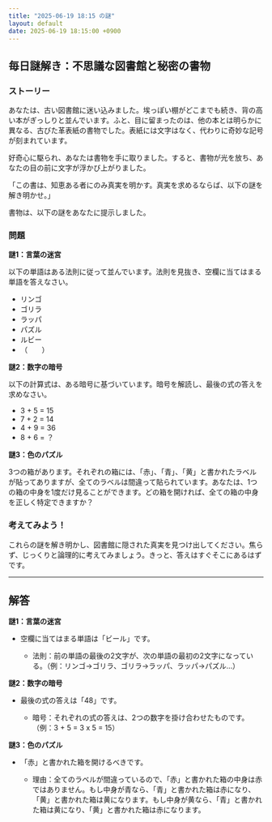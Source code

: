 ```yaml
---
title: "2025-06-19 18:15 の謎"
layout: default
date: 2025-06-19 18:15:00 +0900
---
```

## 毎日謎解き：不思議な図書館と秘密の書物

### ストーリー

あなたは、古い図書館に迷い込みました。埃っぽい棚がどこまでも続き、背の高い本がぎっしりと並んでいます。ふと、目に留まったのは、他の本とは明らかに異なる、古びた革表紙の書物でした。表紙には文字はなく、代わりに奇妙な記号が刻まれています。

好奇心に駆られ、あなたは書物を手に取りました。すると、書物が光を放ち、あなたの目の前に文字が浮かび上がりました。

「この書は、知恵ある者にのみ真実を明かす。真実を求めるならば、以下の謎を解き明かせ。」

書物は、以下の謎をあなたに提示しました。

### 問題

**謎1：言葉の迷宮**

以下の単語はある法則に従って並んでいます。法則を見抜き、空欄に当てはまる単語を答えなさい。

*   リンゴ
*   ゴリラ
*   ラッパ
*   パズル
*   ルビー
*   （　　）

**謎2：数字の暗号**

以下の計算式は、ある暗号に基づいています。暗号を解読し、最後の式の答えを求めなさい。

*   3 + 5 = 15
*   7 + 2 = 14
*   4 + 9 = 36
*   8 + 6 = ？

**謎3：色のパズル**

3つの箱があります。それぞれの箱には、「赤」、「青」、「黄」と書かれたラベルが貼ってありますが、全てのラベルは間違って貼られています。あなたは、1つの箱の中身を1度だけ見ることができます。どの箱を開ければ、全ての箱の中身を正しく特定できますか？

### 考えてみよう！

これらの謎を解き明かし、図書館に隠された真実を見つけ出してください。焦らず、じっくりと論理的に考えてみましょう。きっと、答えはすぐそこにあるはずです。

---

## 解答

**謎1：言葉の迷宮**

*   空欄に当てはまる単語は「ビール」です。

    *   法則：前の単語の最後の2文字が、次の単語の最初の2文字になっている。（例：リンゴ→ゴリラ、ゴリラ→ラッパ、ラッパ→パズル…）

**謎2：数字の暗号**

*   最後の式の答えは「48」です。

    *   暗号：それぞれの式の答えは、2つの数字を掛け合わせたものです。（例：3 + 5 = 3 x 5 = 15）

**謎3：色のパズル**

*   「赤」と書かれた箱を開けるべきです。

    *   理由：全てのラベルが間違っているので、「赤」と書かれた箱の中身は赤ではありません。もし中身が青なら、「青」と書かれた箱は赤になり、「黄」と書かれた箱は黄になります。もし中身が黄なら、「青」と書かれた箱は黄になり、「黄」と書かれた箱は赤になります。
